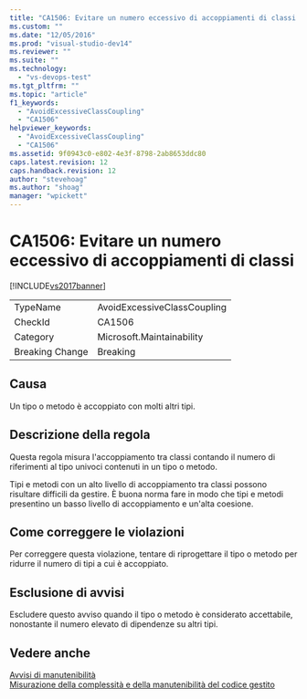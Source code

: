 ```yaml
---
title: "CA1506: Evitare un numero eccessivo di accoppiamenti di classi | Microsoft Docs"
ms.custom: ""
ms.date: "12/05/2016"
ms.prod: "visual-studio-dev14"
ms.reviewer: ""
ms.suite: ""
ms.technology: 
  - "vs-devops-test"
ms.tgt_pltfrm: ""
ms.topic: "article"
f1_keywords: 
  - "AvoidExcessiveClassCoupling"
  - "CA1506"
helpviewer_keywords: 
  - "AvoidExcessiveClassCoupling"
  - "CA1506"
ms.assetid: 9f0943c0-e802-4e3f-8798-2ab8653ddc80
caps.latest.revision: 12
caps.handback.revision: 12
author: "stevehoag"
ms.author: "shoag"
manager: "wpickett"
---
```

# CA1506: Evitare un numero eccessivo di accoppiamenti di classi
[!INCLUDE[vs2017banner](../code-quality/includes/vs2017banner.md)]

|||  
|-|-|  
|TypeName|AvoidExcessiveClassCoupling|  
|CheckId|CA1506|  
|Category|Microsoft.Maintainability|  
|Breaking Change|Breaking|  
  
## Causa  
 Un tipo o metodo è accoppiato con molti altri tipi.  
  
## Descrizione della regola  
 Questa regola misura l'accoppiamento tra classi contando il numero di riferimenti al tipo univoci contenuti in un tipo o metodo.  
  
 Tipi e metodi con un alto livello di accoppiamento tra classi possono risultare difficili da gestire.  È buona norma fare in modo che tipi e metodi presentino un basso livello di accoppiamento e un'alta coesione.  
  
## Come correggere le violazioni  
 Per correggere questa violazione, tentare di riprogettare il tipo o metodo per ridurre il numero di tipi a cui è accoppiato.  
  
## Esclusione di avvisi  
 Escludere questo avviso quando il tipo o metodo è considerato accettabile, nonostante il numero elevato di dipendenze su altri tipi.  
  
## Vedere anche  
 [Avvisi di manutenibilità](../code-quality/maintainability-warnings.md)   
 [Misurazione della complessità e della manutenibilità del codice gestito](../code-quality/measuring-complexity-and-maintainability-of-managed-code.md)